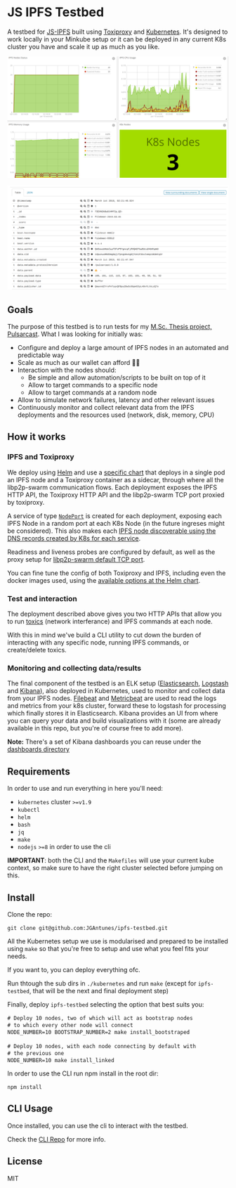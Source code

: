 # JS IPFS Testbed

A testbed for [JS-IPFS](https://github.com/ipfs/js-ipfs) built using [Toxiproxy](https://github.com/shopify/toxiproxy) and [Kubernetes](kubernetes.io). It's designed to work locally in your Minkube setup or it can be deployed in any current K8s cluster you have and scale it up as much as you like.

![dashboard](./images/dashboard.png)

![discovery](./images/discovery.png)

## Goals

The purpose of this testbed is to run tests for my [M.Sc. Thesis project, Pulsarcast](https://github.com/JGAntunes/pulsarcast). What I was looking for initially was:

- Configure and deploy a large amount of IPFS nodes in an automated and predictable way
- Scale as much as our wallet can afford :money_with_wings::money_with_wings:
- Interaction with the nodes should:
  - Be simple and allow automation/scripts to be built on top of it
  - Allow to target commands to a specific node
  - Allow to target commands at a random node
- Allow to simulate network failures, latency and other relevant issues
- Continuously monitor and collect relevant data from the IPFS deployments and the resources used (network, disk, memory, CPU)

## How it works

### IPFS and Toxiproxy

We deploy using [Helm](https://helm.sh) and use a [specific chart](https://github.com/JGAntunes/helm-charts/tree/master/ipfs-testbed) that deploys in a single pod an IPFS node and a Toxiproxy container as a sidecar, through where all the libp2p-swarm communication flows. Each deployment exposes the IPFS HTTP API, the Toxiproxy HTTP API and the libp2p-swarm TCP port proxied by toxiproxy.

A service of type [`NodePort`](https://kubernetes.io/docs/concepts/services-networking/service/#publishing-services-service-types) is created for each deployment, exposing each IPFS Node in a random port at each K8s Node (in the future ingreses might be considered). This also makes each [IPFS node discoverable using the DNS records created by K8s for each service](https://kubernetes.io/docs/concepts/services-networking/service/#dns).

Readiness and liveness probes are configured by default, as well as the proxy setup for [libp2p-swarm default TCP port](https://github.com/ipfs/js-ipfs/blob/master/src/core/runtime/config-nodejs.js#L6).

You can fine tune the config of both Toxiproxy and IPFS, including even the docker images used, using the [available options at the Helm chart](https://github.com/JGAntunes/helm-charts/blob/master/ipfs-testbed/values.yaml).

### Test and interaction

The deployment described above gives you two HTTP APIs that allow you to run [toxics](https://github.com/shopify/toxiproxy#toxics) (network interferance) and IPFS commands at each node.

With this in mind we've build a CLI utility to cut down the burden of interacting with any specific node, running IPFS commands, or create/delete toxics.

### Monitoring and collecting data/results

The final component of the testbed is an ELK setup ([Elasticsearch](https://www.elastic.co/products/elasticsearch), [Logstash](https://www.elastic.co/products/logstash) and [Kibana](https://www.elastic.co/products/kibana)), also deployed in Kubernetes, used to monitor and collect data from your IPFS nodes. [Filebeat](https://www.elastic.co/products/beats/filebeat) and [Metricbeat](https://www.elastic.co/products/beats/metricbeat) are used to read the logs and metrics from your k8s cluster, forward these to logstash for processing which finally stores it in Elasticsearch. Kibana provides an UI from where you can query your data and build visualizations with it (some are already available in this repo, but you're of course free to add more).

**Note:** There's a set of Kibana dashboards you can reuse under the [dashboards directory](./dashboards)

## Requirements

In order to use and run everything in here you'll need:

- `kubernetes` cluster  `>=v1.9`
- `kubectl`
- `helm`
- `bash`
- `jq`
- `make`
- `nodejs` `>=8` in order to use the cli

**IMPORTANT**: both the CLI and the `Makefiles` will use your current kube context, so make sure to have the right cluster selected before jumping on this.

## Install

Clone the repo:

```
git clone git@github.com:JGAntunes/ipfs-testbed.git
```

All the Kubernetes setup we use is modularised and prepared to be installed using `make` so that you're free to setup and use what you feel fits your needs.

If you want to, you can deploy everything ofc.

Run thtough the sub dirs in `./kubernetes` and run `make` (except for `ipfs-testbed`, that will be the next and final deployment step)

Finally, deploy `ipfs-testbed` selecting the option that best suits you:

```
# Deploy 10 nodes, two of which will act as bootstrap nodes
# to which every other node will connect
NODE_NUMBER=10 BOOTSTRAP_NUMBER=2 make install_bootstraped

# Deploy 10 nodes, with each node connecting by default with
# the previous one
NODE_NUMBER=10 make install_linked
```

In order to use the CLI run npm install in the root dir:

```
npm install
```

## CLI Usage

Once installed, you can use the cli to interact with the testbed.

Check the [CLI Repo](https://github.com/JGAntunes/ipfs-testbed-cli) for more info.

## License
MIT
